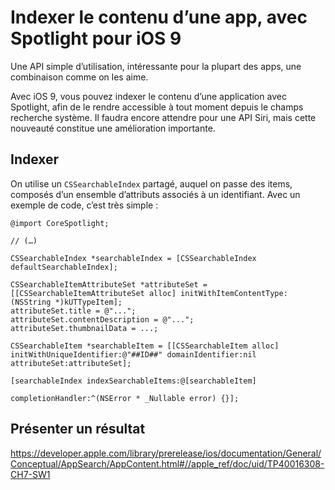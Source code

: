 # Indexer le contenu d’une app, avec Spotlight pour iOS 9

Une API simple d’utilisation, intéressante pour la plupart des apps, une combinaison comme on les aime.

Avec iOS 9, vous pouvez indexer le contenu d’une application avec Spotlight, afin de le rendre accessible à tout moment depuis le champs recherche système. Il faudra encore attendre pour une API Siri, mais cette nouveauté constitue une amélioration importante.


## Indexer

On utilise un `CSSearchableIndex` partagé, auquel on passe des items, composés d’un ensemble d’attributs associés à un identifiant. Avec un exemple de code, c’est très simple :

``` objc
@import CoreSpotlight;

// (…)

CSSearchableIndex *searchableIndex = [CSSearchableIndex defaultSearchableIndex];

CSSearchableItemAttributeSet *attributeSet = [[CSSearchableItemAttributeSet alloc] initWithItemContentType:(NSString *)kUTTypeItem];
attributeSet.title = @"...";
attributeSet.contentDescription = @"...";
attributeSet.thumbnailData = ...;

CSSearchableItem *searchableItem = [[CSSearchableItem alloc] initWithUniqueIdentifier:@"##ID##" domainIdentifier:nil attributeSet:attributeSet];

[searchableIndex indexSearchableItems:@[searchableItem]
                                                                                completionHandler:^(NSError * _Nullable error) {}];
```


## Présenter un résultat


https://developer.apple.com/library/prerelease/ios/documentation/General/Conceptual/AppSearch/AppContent.html#//apple_ref/doc/uid/TP40016308-CH7-SW1